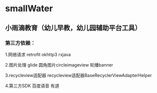 # smallWater

## 小雨滴教育（幼儿早教，幼儿园辅助平台工具）

### 第三方依赖：

1.网络请求
        retrofit
        okhttp3
        rxjava 
    
2.图片处理
    glide
    圆角图片circleimageview
    轮播banner
    
3.recycleview适配器
    recycleview适配器BaseRecyclerViewAdapterHelper
    
4.第三方SDK
    百度语音
    有道
    
